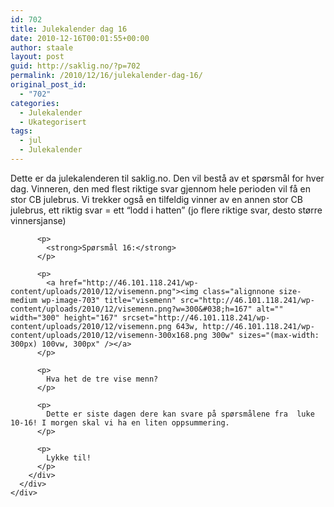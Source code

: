 ```yaml
---
id: 702
title: Julekalender dag 16
date: 2010-12-16T00:01:55+00:00
author: staale
layout: post
guid: http://saklig.no/?p=702
permalink: /2010/12/16/julekalender-dag-16/
original_post_id:
  - "702"
categories:
  - Julekalender
  - Ukategorisert
tags:
  - jul
  - Julekalender
---
```

<div>
  <div>
    <div>
      <div>
        <div>
          <p>
            Dette er da julekalenderen til saklig.no. Den vil bestå av et spørsmål for hver dag. Vinneren, den med flest riktige svar gjennom hele perioden vil få en stor CB julebrus. Vi trekker også en tilfeldig vinner av en annen stor CB julebrus, ett riktig svar = ett “lodd i hatten” (jo flere riktige svar, desto større vinnersjanse)
          </p>
          
          <p>
            <strong>Spørsmål 16:</strong>
          </p>
          
          <p>
            <a href="http://46.101.118.241/wp-content/uploads/2010/12/visemenn.png"><img class="alignnone size-medium wp-image-703" title="visemenn" src="http://46.101.118.241/wp-content/uploads/2010/12/visemenn.png?w=300&#038;h=167" alt="" width="300" height="167" srcset="http://46.101.118.241/wp-content/uploads/2010/12/visemenn.png 643w, http://46.101.118.241/wp-content/uploads/2010/12/visemenn-300x168.png 300w" sizes="(max-width: 300px) 100vw, 300px" /></a>
          </p>
          
          <p>
            Hva het de tre vise menn?
          </p>
          
          <p>
            Dette er siste dagen dere kan svare på spørsmålene fra  luke 10-16! I morgen skal vi ha en liten oppsummering.
          </p>
          
          <p>
            Lykke til!
          </p>
        </div>
      </div>
    </div>
  </div>
</div>